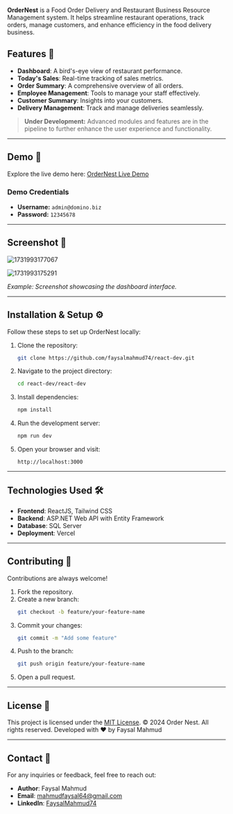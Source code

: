 **OrderNest** is a Food Order Delivery and Restaurant Business Resource Management system. It helps streamline restaurant operations, track orders, manage customers, and enhance efficiency in the food delivery business.

## Features 🚀  
- **Dashboard**: A bird's-eye view of restaurant performance.  
- **Today's Sales**: Real-time tracking of sales metrics.  
- **Order Summary**: A comprehensive overview of all orders.  
- **Employee Management**: Tools to manage your staff effectively.  
- **Customer Summary**: Insights into your customers.  
- **Delivery Management**: Track and manage deliveries seamlessly.  

> **Under Development:** Advanced modules and features are in the pipeline to further enhance the user experience and functionality.  

---

## Demo 🌟  

Explore the live demo here: [OrderNest Live Demo](https://ordernest.vercel.app)  

### Demo Credentials  
- **Username:** `admin@domino.biz`  
- **Password:** `12345678`  

---

## Screenshot 📸  

![1731993177067](https://github.com/user-attachments/assets/24202c56-700e-46a9-a37b-25e541d05777)

![1731993175291](https://github.com/user-attachments/assets/f90d1df8-cff2-4c70-b4fe-ddb85fa07113) 

*Example: Screenshot showcasing the dashboard interface.*  

---

## Installation & Setup ⚙️  

Follow these steps to set up OrderNest locally:  

1. Clone the repository:  
   ```bash  
   git clone https://github.com/faysalmahmud74/react-dev.git 
   ```  

2. Navigate to the project directory:  
   ```bash  
   cd react-dev/react-dev   
   ```  

3. Install dependencies:  
   ```bash  
   npm install  
   ```  

4. Run the development server:  
   ```bash  
   npm run dev  
   ```  

5. Open your browser and visit:  
   ```  
   http://localhost:3000  
   ```  

---

## Technologies Used 🛠️  
- **Frontend**: ReactJS, Tailwind CSS  
- **Backend**: ASP.NET Web API with Entity Framework  
- **Database**: SQL Server  
- **Deployment**: Vercel  

---

## Contributing 🤝  

Contributions are always welcome!  

1. Fork the repository.  
2. Create a new branch:  
   ```bash  
   git checkout -b feature/your-feature-name  
   ```  
3. Commit your changes:  
   ```bash  
   git commit -m "Add some feature"  
   ```  
4. Push to the branch:  
   ```bash  
   git push origin feature/your-feature-name  
   ```  
5. Open a pull request.  

---

## License 📜  

This project is licensed under the [MIT License](LICENSE).
© 2024 Order Nest. All rights reserved.
Developed with ❤️ by Faysal Mahmud

---

## Contact 📧  

For any inquiries or feedback, feel free to reach out:  

- **Author**: Faysal Mahmud  
- **Email**: [mahmudfaysal64@gmail.com](mailto:mahmudfaysal64@gmail.com)  
- **LinkedIn**: [FaysalMahmud74](https://www.linkedin.com/in/fausalmahmud74/)

